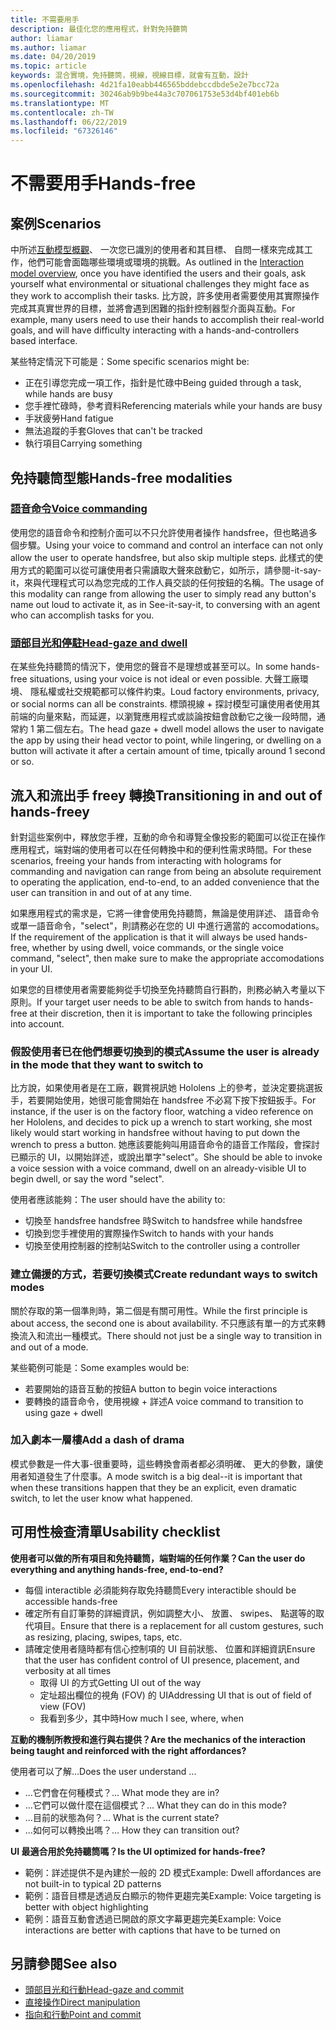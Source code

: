 ```yaml
---
title: 不需要用手
description: 最佳化您的應用程式，針對免持聽筒
author: liamar
ms.author: liamar
ms.date: 04/20/2019
ms.topic: article
keywords: 混合實境，免持聽筒，視線，視線目標，就會有互動，設計
ms.openlocfilehash: 4d21fa10eabb446565bddebccdbde5e2e7bcc72a
ms.sourcegitcommit: 30246ab9b9be44a3c707061753e53d4bf401eb6b
ms.translationtype: MT
ms.contentlocale: zh-TW
ms.lasthandoff: 06/22/2019
ms.locfileid: "67326146"
---
```

# <a name="hands-free"></a><span data-ttu-id="2193b-104">不需要用手</span><span class="sxs-lookup"><span data-stu-id="2193b-104">Hands-free</span></span>



## <a name="scenarios"></a><span data-ttu-id="2193b-105">案例</span><span class="sxs-lookup"><span data-stu-id="2193b-105">Scenarios</span></span>

<span data-ttu-id="2193b-106">中所述[互動模型概觀](interaction-fundamentals.md)、 一次您已識別的使用者和其目標、 自問一樣來完成其工作，他們可能會面臨哪些環境或環境的挑戰。</span><span class="sxs-lookup"><span data-stu-id="2193b-106">As outlined in the [Interaction model overview](interaction-fundamentals.md), once you have identified the users and their goals, ask yourself what environmental or situational challenges they might face as they work to accomplish their tasks.</span></span> <span data-ttu-id="2193b-107">比方說，許多使用者需要使用其實際操作完成其真實世界的目標，並將會遇到困難的指針控制器型介面與互動。</span><span class="sxs-lookup"><span data-stu-id="2193b-107">For example, many users need to use their hands to accomplish their real-world goals, and will have difficulty interacting with a hands-and-controllers based interface.</span></span> 

<span data-ttu-id="2193b-108">某些特定情況下可能是：</span><span class="sxs-lookup"><span data-stu-id="2193b-108">Some specific scenarios might be:</span></span> 
* <span data-ttu-id="2193b-109">正在引導您完成一項工作，指針是忙碌中</span><span class="sxs-lookup"><span data-stu-id="2193b-109">Being guided through a task, while hands are busy</span></span>
* <span data-ttu-id="2193b-110">您手裡忙碌時，參考資料</span><span class="sxs-lookup"><span data-stu-id="2193b-110">Referencing materials while your hands are busy</span></span>
* <span data-ttu-id="2193b-111">手狀疲勞</span><span class="sxs-lookup"><span data-stu-id="2193b-111">Hand fatigue</span></span>
* <span data-ttu-id="2193b-112">無法追蹤的手套</span><span class="sxs-lookup"><span data-stu-id="2193b-112">Gloves that can't be tracked</span></span>
* <span data-ttu-id="2193b-113">執行項目</span><span class="sxs-lookup"><span data-stu-id="2193b-113">Carrying something</span></span>


## <a name="hands-free-modalities"></a><span data-ttu-id="2193b-114">免持聽筒型態</span><span class="sxs-lookup"><span data-stu-id="2193b-114">Hands-free modalities</span></span>

### <a name="voice-commandingvoice-designmd"></a>[<span data-ttu-id="2193b-115">語音命令</span><span class="sxs-lookup"><span data-stu-id="2193b-115">Voice commanding</span></span>](voice-design.md)

<span data-ttu-id="2193b-116">使用您的語音命令和控制介面可以不只允許使用者操作 handsfree，但也略過多個步驟。</span><span class="sxs-lookup"><span data-stu-id="2193b-116">Using your voice to command and control an interface can not only allow the user to operate handsfree, but also skip multiple steps.</span></span> <span data-ttu-id="2193b-117">此樣式的使用方式的範圍可以從可讓使用者只需讀取大聲來啟動它，如所示，請參閱-it-say-it，來與代理程式可以為您完成的工作人員交談的任何按鈕的名稱。</span><span class="sxs-lookup"><span data-stu-id="2193b-117">The usage of this modality can range from allowing the user to simply read any button's name out loud to activate it, as in See-it-say-it, to conversing with an agent who can accomplish tasks for you.</span></span>



### <a name="head-gaze-and-dwellgaze-and-dwellmd"></a>[<span data-ttu-id="2193b-118">頭部目光和停駐</span><span class="sxs-lookup"><span data-stu-id="2193b-118">Head-gaze and dwell</span></span>](gaze-and-dwell.md)

<span data-ttu-id="2193b-119">在某些免持聽筒的情況下，使用您的聲音不是理想或甚至可以。</span><span class="sxs-lookup"><span data-stu-id="2193b-119">In some hands-free situations, using your voice is not ideal or even possible.</span></span> <span data-ttu-id="2193b-120">大聲工廠環境、 隱私權或社交規範都可以條件約束。</span><span class="sxs-lookup"><span data-stu-id="2193b-120">Loud factory environments, privacy, or social norms can all be constraints.</span></span> <span data-ttu-id="2193b-121">標頭視線 + 探討模型可讓使用者使用其前端的向量來點，而延遲，以瀏覽應用程式或談論按鈕會啟動它之後一段時間，通常約 1 第二個左右。</span><span class="sxs-lookup"><span data-stu-id="2193b-121">The head gaze + dwell model allows the user to navigate the app by using their head vector to point, while lingering, or dwelling on a button will activate it after a certain amount of time, tpically around 1 second or so.</span></span> 


## <a name="transitioning-in-and-out-of-hands-freey"></a><span data-ttu-id="2193b-122">流入和流出手 freey 轉換</span><span class="sxs-lookup"><span data-stu-id="2193b-122">Transitioning in and out of hands-freey</span></span>

<span data-ttu-id="2193b-123">針對這些案例中，釋放您手裡，互動的命令和導覽全像投影的範圍可以從正在操作應用程式，端對端的使用者可以在任何轉換中和的便利性需求時間。</span><span class="sxs-lookup"><span data-stu-id="2193b-123">For these scenarios, freeing your hands from interacting with holograms for commanding and navigation can range from being an absolute requirement to operating the application, end-to-end, to an added convenience that the user can transition in and out of at any time.</span></span> 

<span data-ttu-id="2193b-124">如果應用程式的需求是，它將一律會使用免持聽筒，無論是使用詳述、 語音命令或單一語音命令，"select"，則請務必在您的 UI 中進行適當的 accomodations。</span><span class="sxs-lookup"><span data-stu-id="2193b-124">If the requirement of the application is that it will always be used hands-free, whether by using dwell, voice commands, or the single voice command, "select", then make sure to make the appropriate accomodations in your UI.</span></span> 

<span data-ttu-id="2193b-125">如果您的目標使用者需要能夠從手切換至免持聽筒自行斟酌，則務必納入考量以下原則。</span><span class="sxs-lookup"><span data-stu-id="2193b-125">If your target user needs to be able to switch from hands to hands-free at their discretion, then it is important to take the following principles into account.</span></span>

### <a name="assume-the-user-is-already-in-the-mode-that-they-want-to-switch-to"></a><span data-ttu-id="2193b-126">假設使用者已在他們想要切換到的模式</span><span class="sxs-lookup"><span data-stu-id="2193b-126">Assume the user is already in the mode that they want to switch to</span></span>
<span data-ttu-id="2193b-127">比方說，如果使用者是在工廠，觀賞視訊她 Hololens 上的參考，並決定要挑選扳手，若要開始使用，她很可能會開始在 handsfree 不必寫下按下按鈕扳手。</span><span class="sxs-lookup"><span data-stu-id="2193b-127">For instance, if the user is on the factory floor, watching a video reference on her Hololens, and decides to pick up a wrench to start working, she most likely would start working in handsfree without having to put down the wrench to press a button.</span></span> <span data-ttu-id="2193b-128">她應該要能夠叫用語音命令的語音工作階段，會探討已顯示的 UI，以開始詳述，或說出單字"select"。</span><span class="sxs-lookup"><span data-stu-id="2193b-128">She should be able to invoke a voice session with a voice command, dwell on an already-visible UI to begin dwell, or say the word "select".</span></span>

<span data-ttu-id="2193b-129">使用者應該能夠：</span><span class="sxs-lookup"><span data-stu-id="2193b-129">The user should have the ability to:</span></span> 
* <span data-ttu-id="2193b-130">切換至 handsfree handsfree 時</span><span class="sxs-lookup"><span data-stu-id="2193b-130">Switch to handsfree while handsfree</span></span>
* <span data-ttu-id="2193b-131">切換到您手裡使用的實際操作</span><span class="sxs-lookup"><span data-stu-id="2193b-131">Switch to hands with your hands</span></span>
* <span data-ttu-id="2193b-132">切換至使用控制器的控制站</span><span class="sxs-lookup"><span data-stu-id="2193b-132">Switch to the controller using a controller</span></span> 

### <a name="create-redundant-ways-to-switch-modes"></a><span data-ttu-id="2193b-133">建立備援的方式，若要切換模式</span><span class="sxs-lookup"><span data-stu-id="2193b-133">Create redundant ways to switch modes</span></span>
<span data-ttu-id="2193b-134">關於存取的第一個準則時，第二個是有關可用性。</span><span class="sxs-lookup"><span data-stu-id="2193b-134">While the first principle is about access, the second one is about availability.</span></span> <span data-ttu-id="2193b-135">不只應該有單一的方式來轉換流入和流出一種模式。</span><span class="sxs-lookup"><span data-stu-id="2193b-135">There should not just be a single way to transition in and out of a mode.</span></span> 

<span data-ttu-id="2193b-136">某些範例可能是：</span><span class="sxs-lookup"><span data-stu-id="2193b-136">Some examples would be:</span></span> 
* <span data-ttu-id="2193b-137">若要開始的語音互動的按鈕</span><span class="sxs-lookup"><span data-stu-id="2193b-137">A button to begin voice interactions</span></span>
* <span data-ttu-id="2193b-138">要轉換的語音命令，使用視線 + 詳述</span><span class="sxs-lookup"><span data-stu-id="2193b-138">A voice command to transition to using gaze + dwell</span></span>

### <a name="add-a-dash-of-drama"></a><span data-ttu-id="2193b-139">加入劇本一層樓</span><span class="sxs-lookup"><span data-stu-id="2193b-139">Add a dash of drama</span></span>
<span data-ttu-id="2193b-140">模式參數是一件大事-很重要時，這些轉換會兩者都必須明確、 更大的參數，讓使用者知道發生了什麼事。</span><span class="sxs-lookup"><span data-stu-id="2193b-140">A mode switch is a big deal--it is important that when these transitions happen that they be an explicit, even dramatic switch, to let the user know what happened.</span></span> 


## <a name="usability-checklist"></a><span data-ttu-id="2193b-141">可用性檢查清單</span><span class="sxs-lookup"><span data-stu-id="2193b-141">Usability checklist</span></span>

<span data-ttu-id="2193b-142">**使用者可以做的所有項目和免持聽筒，端對端的任何作業？**</span><span class="sxs-lookup"><span data-stu-id="2193b-142">**Can the user do everything and anything hands-free, end-to-end?**</span></span>
* <span data-ttu-id="2193b-143">每個 interactible 必須能夠存取免持聽筒</span><span class="sxs-lookup"><span data-stu-id="2193b-143">Every interactible should be accessible hands-free</span></span>
* <span data-ttu-id="2193b-144">確定所有自訂筆勢的詳細資訊，例如調整大小、 放置、 swipes、 點選等的取代項目。</span><span class="sxs-lookup"><span data-stu-id="2193b-144">Ensure that there is a replacement for all custom gestures, such as resizing, placing, swipes, taps, etc.</span></span>
* <span data-ttu-id="2193b-145">請確定使用者隨時都有信心控制項的 UI 目前狀態、 位置和詳細資訊</span><span class="sxs-lookup"><span data-stu-id="2193b-145">Ensure that the user has confident control of UI presence, placement, and verbosity at all times</span></span>
    * <span data-ttu-id="2193b-146">取得 UI 的方式</span><span class="sxs-lookup"><span data-stu-id="2193b-146">Getting UI out of the way</span></span>
    * <span data-ttu-id="2193b-147">定址超出欄位的視角 (FOV) 的 UI</span><span class="sxs-lookup"><span data-stu-id="2193b-147">Addressing UI that is out of field of view (FOV)</span></span>
    * <span data-ttu-id="2193b-148">我看到多少，其中時</span><span class="sxs-lookup"><span data-stu-id="2193b-148">How much I see, where, when</span></span>

<span data-ttu-id="2193b-149">**互動的機制所教授和進行與右提供？**</span><span class="sxs-lookup"><span data-stu-id="2193b-149">**Are the mechanics of the interaction being taught and reinforced with the right affordances?**</span></span>

<span data-ttu-id="2193b-150">使用者可以了解...</span><span class="sxs-lookup"><span data-stu-id="2193b-150">Does the user understand ...</span></span>
* <span data-ttu-id="2193b-151">...它們會在何種模式？</span><span class="sxs-lookup"><span data-stu-id="2193b-151">... What mode they are in?</span></span>
* <span data-ttu-id="2193b-152">...它們可以做什麼在這個模式？</span><span class="sxs-lookup"><span data-stu-id="2193b-152">... What they can do in this mode?</span></span>
* <span data-ttu-id="2193b-153">...目前的狀態為何？</span><span class="sxs-lookup"><span data-stu-id="2193b-153">... What is the current state?</span></span>
* <span data-ttu-id="2193b-154">...如何可以轉換出嗎？</span><span class="sxs-lookup"><span data-stu-id="2193b-154">... How they can transition out?</span></span>
    
<span data-ttu-id="2193b-155">**UI 最適合用於免持聽筒嗎？**</span><span class="sxs-lookup"><span data-stu-id="2193b-155">**Is the UI optimized for hands-free?**</span></span>   

* <span data-ttu-id="2193b-156">範例：詳述提供不是內建於一般的 2D 模式</span><span class="sxs-lookup"><span data-stu-id="2193b-156">Example: Dwell affordances are not built-in to typical 2D patterns</span></span>
* <span data-ttu-id="2193b-157">範例：語音目標是透過反白顯示的物件更趨完美</span><span class="sxs-lookup"><span data-stu-id="2193b-157">Example: Voice targeting is better with object highlighting</span></span>
* <span data-ttu-id="2193b-158">範例：語音互動會透過已開啟的原文字幕更趨完美</span><span class="sxs-lookup"><span data-stu-id="2193b-158">Example: Voice interactions are better with captions that have to be turned on</span></span>


## <a name="see-also"></a><span data-ttu-id="2193b-159">另請參閱</span><span class="sxs-lookup"><span data-stu-id="2193b-159">See also</span></span>
* [<span data-ttu-id="2193b-160">頭部目光和行動</span><span class="sxs-lookup"><span data-stu-id="2193b-160">Head-gaze and commit</span></span>](gaze-and-commit.md)
* [<span data-ttu-id="2193b-161">直接操作</span><span class="sxs-lookup"><span data-stu-id="2193b-161">Direct manipulation</span></span>](direct-manipulation.md)
* [<span data-ttu-id="2193b-162">指向和行動</span><span class="sxs-lookup"><span data-stu-id="2193b-162">Point and commit</span></span>](point-and-commit.md)
